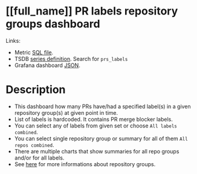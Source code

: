 <h1 id="kubernetes-dashboard">[[full_name]] PR labels repository groups dashboard</h1>
<p>Links:</p>
<ul>
<li>Metric <a href="https://github.com/cncf/devstats/blob/master/metrics/kubernetes/prs_labels.sql" target="_blank">SQL file</a>.</li>
<li>TSDB <a href="https://github.com/cncf/devstats/blob/master/metrics/kubernetes/metrics.yaml" target="_blank">series definition</a>. Search for <code>prs_labels</code></li>
<li>Grafana dashboard <a href="https://github.com/cncf/devstats/blob/master/grafana/dashboards/kubernetes/prs-labels-repository-groups.json" target="_blank">JSON</a>.</li>
</ul>
<h1 id="description">Description</h1>
<ul>
<li>This dashboard how many PRs have/had a specified label(s) in a given repository group(s) at given point in time.</li>
<li>List of labels is hardcoded. It contains PR merge blocker labels.</li>
<li>You can select any of labels from given set or choose <code>All labels combined</code>.</li>
<li>You can select single repository group or summary for all of them <code>All repos combined</code>.</li>
<li>There are multiple charts that show summaries for all repo groups and/or for all labels.</li>
<li>See <a href="https://github.com/cncf/devstats/blob/master/docs/repository_groups.md" target="_blank">here</a> for more informations about repository groups.</li>
</ul>
